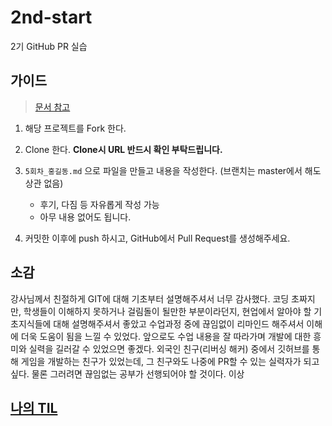 # 2nd-start
2기 GitHub PR 실습

## 가이드

> [문서 참고](https://hg-edu.notion.site/GitHub-Pull-Request-fdea6eb3d7054b36ae8ee2888b6e1f9b)

1. 해당 프로젝트를 Fork 한다.

2. Clone 한다. **Clone시 URL 반드시 확인 부탁드립니다.**

3. `5회차_홍길동.md` 으로 파일을 만들고 내용을 작성한다. (브랜치는 master에서 해도 상관 없음)

    * 후기, 다짐 등 자유롭게 작성 가능 
    * 아무 내용 없어도 됩니다. 
    
4. 커밋한 이후에 push 하시고, GitHub에서 Pull Request를 생성해주세요. 

## 소감
강사님께서 친절하게 GIT에 대해 기초부터 설명해주셔서 너무 감사했다.
코딩 초짜지만, 학생들이 이해하지 못하거나 걸림돌이 될만한 부분이라던지, 현업에서 알아야 할 기초지식들에 대해 설명해주셔서 좋았고
수업과정 중에 끊임없이 리마인드 해주셔서 이해에 더욱 도움이 됨을 느낄 수 있었다.
앞으로도 수업 내용을 잘 따라가며 개발에 대한 흥미와 실력을 길러갈 수 있었으면 좋겠다. 외국인 친구(리버싱 해커) 중에서 깃허브를 통해 게임을 개발하는 친구가 있었는데, 그 친구와도 나중에 PR할 수 있는 실력자가 되고 싶다. 물론 그러려면 끊임없는 공부가 선행되어야 할 것이다. 이상

## [나의 TIL](https://github.com/VumVleV/2nd-start/blob/master/TIL.md)